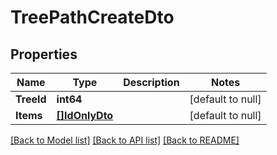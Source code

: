 # TreePathCreateDto

## Properties
Name | Type | Description | Notes
------------ | ------------- | ------------- | -------------
**TreeId** | **int64** |  | [default to null]
**Items** | [**[]IdOnlyDto**](IdOnlyDto.md) |  | [default to null]

[[Back to Model list]](../README.md#documentation-for-models) [[Back to API list]](../README.md#documentation-for-api-endpoints) [[Back to README]](../README.md)

